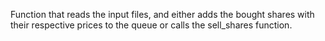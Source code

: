 Function that reads the input files, and either adds the bought shares with their respective prices to the queue
or calls the sell_shares function. 
